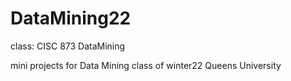 # DataMining22
class: CISC 873 DataMining 

mini projects for Data Mining class of winter22 Queens University	
